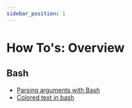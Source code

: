 ```yaml
---
sidebar_position: 1
---
```


# How To's: Overview

## Bash

- [Parsing arguments with Bash](/howto/bash/argument-parsing)
- [Colored text in bash](/howto/bash/colored-text)
